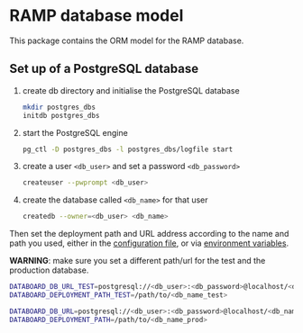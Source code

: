 RAMP database model
===================

This package contains the ORM model for the RAMP database.

## Set up of a PostgreSQL database

1. create db directory and initialise the PostgreSQL database
    ```bash
    mkdir postgres_dbs
    initdb postgres_dbs
    ```
2. start the PostgreSQL engine
    ```bash
    pg_ctl -D postgres_dbs -l postgres_dbs/logfile start
    ```
3. create a user `<db_user>` and set a password `<db_password>`
    ```bash
    createuser --pwprompt <db_user>
    ```
4. create the database called `<db_name>` for that user
    ```bash
    createdb --owner=<db_user> <db_name>
    ```

Then set the deployment path and URL address according to the name and path you used, either in the [configuration file][cfgfile], or via [environment variables][envvar].

**WARNING**: make sure you set a different path/url for the test and the production database.

```bash
DATABOARD_DB_URL_TEST=postgresql://<db_user>:<db_password>@localhost/<db_name_test>
DATABOARD_DEPLOYMENT_PATH_TEST=/path/to/<db_name_test>

DATABOARD_DB_URL=postgresql://<db_user>:<db_password>@localhost/<db_name_prod>
DATABOARD_DEPLOYMENT_PATH=/path/to/<db_name_prod>
```

[cfgfile]: ../README.md#json-configuration-file
[envvar]: ../README.md#environment-variables
